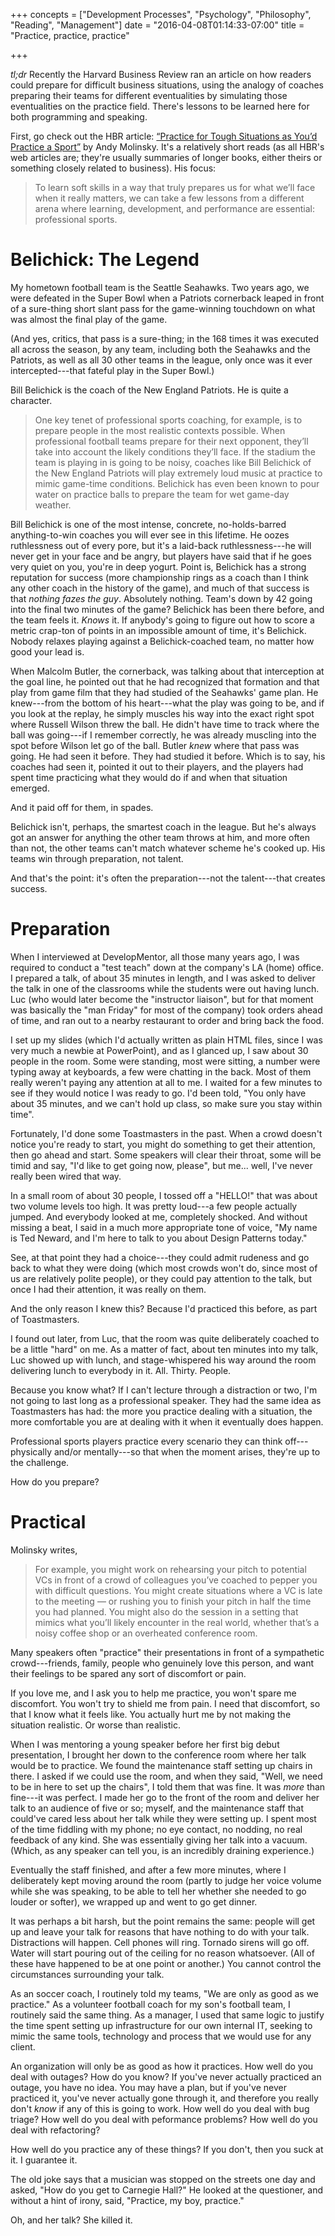+++
concepts = ["Development Processes", "Psychology", "Philosophy", "Reading", "Management"]
date = "2016-04-08T01:14:33-07:00"
title = "Practice, practice, practice"

+++

*tl;dr* Recently the Harvard Business Review ran an article on how readers could prepare for difficult business situations, using
the analogy of coaches preparing their teams for different eventualities by simulating those eventualities on the practice
field. There's lessons to be learned here for both programming and speaking.

<!--more-->

First, go check out the HBR article: 
[“Practice for Tough Situations as You’d Practice a Sport”](https://hbr.org/2016/02/practice-for-tough-situations-as-youd-practice-a-sport) by Andy Molinsky. It's a relatively
short reads (as all HBR's web articles are; they're usually summaries of longer books, either theirs or something closely
related to business). His focus:

> To learn soft skills in a way that truly prepares us for what we’ll face when it really matters, we can take a few lessons
> from a different arena where learning, development, and performance are essential: professional sports.

# Belichick: The Legend
My hometown football team is the Seattle Seahawks. Two years ago, we were defeated in the Super Bowl when a Patriots cornerback
leaped in front of a sure-thing short slant pass for the game-winning touchdown on what was almost the final play of the game.

(And yes, critics, that pass is a sure-thing; in the 168 times it was executed all across the season, by any team, including
both the Seahawks and the Patriots, as well as all 30 other teams in the league, only once was it ever intercepted---that fateful play in the Super Bowl.)

Bill Belichick is the coach of the New England Patriots. He is quite a character.

> One key tenet of professional sports coaching, for example, is to prepare people in the most realistic contexts possible. When professional football teams prepare for their next opponent, they’ll take into account the likely conditions they’ll face. If the stadium the team is playing in is going to be noisy, coaches like Bill Belichick of the New England Patriots will play extremely loud music at practice to mimic game-time conditions. Belichick has even been known to pour water on practice balls to prepare the team for wet game-day weather.

Bill Belichick is one of the most intense, concrete, no-holds-barred anything-to-win coaches you will ever see in this lifetime.
He oozes ruthlessness out of every pore, but it's a laid-back ruthlessness---he will never get in your face and be angry, but
players have said that if he goes very quiet on you, you're in deep yogurt. Point is, Belichick has a strong reputation for
success (more championship rings as a coach than I think any other coach in the history of the game), and much of that success
is that *nothing fazes the guy*. Absolutely nothing. Team's down by 42 going into the final two minutes of the game? Belichick
has been there before, and the team feels it. *Knows* it. If anybody's going to figure out how to score a metric crap-ton of
points in an impossible amount of time, it's Belichick. Nobody relaxes playing against a Belichick-coached team, no matter how
good your lead is.

When Malcolm Butler, the cornerback, was talking about that interception at the goal line, he pointed out that he had
recognized that formation and that play from game film that they had studied of the Seahawks' game plan. He knew---from the
bottom of his heart---what the play was going to be, and if you look at the replay, he simply muscles his way into the exact
right spot where Russell Wilson threw the ball. He didn't have time to track where the ball was going---if I remember correctly,
he was already muscling into the spot before Wilson let go of the ball. Butler *knew* where that pass was going. He had seen
it before. They had studied it before. Which is to say, his coaches had seen it, pointed it out to their players, and the players
had spent time practicing what they would do if and when that situation emerged.

And it paid off for them, in spades.

Belichick isn't, perhaps, the smartest coach in the league. But he's always got an answer for anything the other team throws
at him, and more often than not, the other teams can't match whatever scheme he's cooked up. His teams win through preparation,
not talent.

And that's the point: it's often the preparation---not the talent---that creates success.

# Preparation
When I interviewed at DevelopMentor, all those many years ago, I was required to conduct a "test teach" down at the company's
LA (home) office. I prepared a talk, of about 35 minutes in length, and I was asked to deliver the talk in one of
the classrooms while the students were out having lunch. Luc (who would later become the "instructor liaison", but for that
moment was basically the "man Friday" for most of the company) took orders ahead of time, and ran out to a nearby restaurant
to order and bring back the food.

I set up my slides (which I'd actually written as plain HTML files, since I was very much a newbie at PowerPoint), and as I
glanced up, I saw about 30 people in the room. Some were standing, most were sitting, a number were typing away at keyboards,
a few were chatting in the back. Most of them really weren't paying any attention at all to me. I waited for a few minutes
to see if they would notice I was ready to go. I'd been told, "You only have about 35 minutes, and we can't hold up class,
so make sure you stay within time".

Fortunately, I'd done some Toastmasters in the past. When a crowd doesn't notice you're ready to start, you might do something
to get their attention, then go ahead and start. Some speakers will clear their throat, some will be timid and say, "I'd like
to get going now, please", but me... well, I've never really been wired that way.

In a small room of about 30 people, I tossed off a "HELLO!" that was about two volume levels too high. It was pretty loud---a
few people actually jumped. And everybody looked at me, completely shocked. And without missing a beat, I said in a much more
appropriate tone of voice, "My name is Ted Neward, and I'm here to talk to you about Design Patterns today."

See, at that point they had a choice---they could admit rudeness and go back to what they were doing (which most crowds won't
do, since most of us are relatively polite people), or they could pay attention to the talk, but once I had their attention,
it was really on them.

And the only reason I knew this? Because I'd practiced this before, as part of Toastmasters.

I found out later, from Luc, that the room was quite deliberately coached to be a little "hard" on me. As a matter of fact,
about ten minutes into my talk, Luc showed up with lunch, and stage-whispered his way around the room delivering lunch to
everybody in it. All. Thirty. People.

Because you know what? If I can't lecture through a distraction or two, I'm not going to last long as a professional speaker.
They had the same idea as Toastmasters has had: the more you practice dealing with a situation, the more comfortable you are
at dealing with it when it eventually does happen.

Professional sports players practice every scenario they can think off---physically and/or mentally---so that when the moment
arises, they're up to the challenge.

How do you prepare?

# Practical
Molinsky writes,

> For example, you might work on rehearsing your pitch to potential VCs in front of a crowd of colleagues you’ve coached to pepper you with difficult questions. You might create situations where a VC is late to the meeting — or rushing you to finish your pitch in half the time you had planned. You might also do the session in a setting that mimics what you’ll likely encounter in the real world, whether that’s a noisy coffee shop or an overheated conference room.

Many speakers often "practice" their presentations in front of a sympathetic crowd---friends, family, people who genuinely
love this person, and want their feelings to be spared any sort of discomfort or pain.

If you love me, and I ask you to help me practice, you won't spare me discomfort. You won't try to shield me from pain.
I need that discomfort, so that I know what it feels like. You actually hurt me by not making the situation realistic.
Or worse than realistic.

When I was mentoring a young speaker before her first big debut
presentation, I brought her down to the conference room where her talk would be to practice. We found the maintenance staff
setting up chairs in there. I asked if we could use the room, and when they said, "Well, we need to be in here to set up
the chairs", I told them that was fine. It was *more* than fine---it was perfect. I made her go to the front of the room
and deliver her talk to an audience of five or so; myself, and the maintenance staff that could've cared less about her
talk while they were setting up. I spent most of the time fiddling with my phone; no eye contact, no nodding, no real
feedback of any kind. She was essentially giving her talk into a vacuum. (Which, as any speaker can tell you, is an
incredibly draining experience.)

Eventually the staff finished, and after a few more minutes, where I deliberately kept moving
around the room (partly to judge her voice volume while she was speaking, to be able to tell her whether she needed to
go louder or softer), we wrapped up and went to go get dinner.

It was perhaps a bit harsh, but the point remains the same: people will get up and leave your talk for reasons that have
nothing to do with your talk. Distractions will happen. Cell phones will ring. Tornado sirens will go off. Water will
start pouring out of the ceiling for no reason whatsoever. (All of these have happened to be at one point or another.)
You cannot control the circumstances surrounding your talk.

As an soccer coach, I routinely told my teams, "We are only as good as we practice." As a volunteer football coach for
my son's football team, I routinely said the same thing. As a manager, I used that same logic to justify the time spent
setting up infrastructure for our own internal IT, seeking to mimic the same tools, technology and process that we would
use for any client.

An organization will only be as good as how it practices. How well do you deal with outages? How do you know? If you've
never actually practiced an outage, you have no idea. You may have a plan, but if you've never practiced it, you've
never actually gone through it, and therefore you really don't *know* if any of this is going to work. How well do you
deal with bug triage? How well do you deal with peformance problems? How well do you deal with refactoring?

How well do you practice any of these things? If you don't, then you suck at it. I guarantee it.

The old joke says that a musician was stopped on the streets one day and asked, "How do you get to Carnegie Hall?" He
looked at the questioner, and without a hint of irony, said, "Practice, my boy, practice."

Oh, and her talk? She killed it. 
